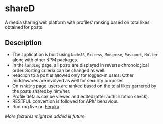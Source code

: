 # shareD
A media sharing web platform with profiles' ranking based on total likes obtained for posts

## Description
* The application is built using `NodeJS`, `Express`, `Mongoose`, `Passport`, `Multer` along with other NPM packages.
* In the `landing` page, all posts are displayed in reverse chronological order. Sorting criteria can be changed as well.
* Reaction to a post is allowed only for logged-in users. Other middlewares are involved as well for security purposes.
* On `ranking` page, users are ranked based on the total likes garnered by the posts shared by him/her.
* Profile details can be viewed and edited (after authorization check). 
* RESTFUL convention is followed for APIs' behaviour.
* Running live on [Heroku](https://infinite-castle-34805.herokuapp.com/).

*More features might be added in future*
